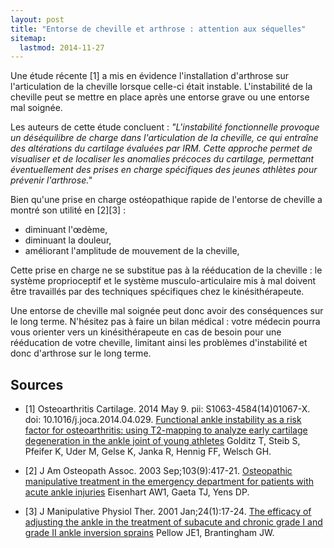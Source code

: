 ```yaml
---
layout: post
title: "Entorse de cheville et arthrose : attention aux séquelles"
sitemap:
  lastmod: 2014-11-27
---
```


Une étude récente [1] a mis en évidence l'installation d'arthrose sur l'articulation de la cheville lorsque celle-ci était instable.
L'instabilité de la cheville peut se mettre en place après une entorse grave ou une entorse mal soignée.

Les auteurs de cette étude concluent :
_"L'instabilité fonctionnelle provoque un déséquilibre de charge dans l'articulation de la cheville,
ce qui entraîne des altérations du cartilage évaluées par IRM.
Cette approche permet de visualiser et de localiser les anomalies précoces du cartilage,
permettant éventuellement des prises en charge spécifiques des jeunes athlètes pour prévenir l'arthrose."_

Bien qu'une prise en charge ostéopathique rapide de l'entorse de cheville a montré son utilité en [2][3] :

- diminuant l'œdème,
- diminuant la douleur,
- améliorant l'amplitude de mouvement de la cheville,

Cette prise en charge ne se substitue pas à la rééducation de la cheville :
le système proprioceptif et le système musculo-articulaire mis à mal doivent être travaillés par des techniques spécifiques chez le kinésithérapeute.

Une entorse de cheville mal soignée peut donc avoir des conséquences sur le long terme.
N'hésitez pas à faire un bilan médical : votre médecin pourra vous orienter vers un kinésithérapeute en cas de besoin
pour une rééducation de votre cheville, limitant ainsi les problèmes d'instabilité et donc d'arthrose sur le long terme.

## Sources

- [1] Osteoarthritis Cartilage.
  2014 May 9. pii: S1063-4584(14)01067-X. doi: 10.1016/j.joca.2014.04.029.
  [Functional ankle instability as a risk factor for osteoarthritis: using T2-mapping to analyze early cartilage degeneration in the ankle joint of young athletes](http://www.ncbi.nlm.nih.gov/pubmed/24814687)
  Golditz T, Steib S, Pfeifer K, Uder M, Gelse K, Janka R, Hennig FF, Welsch GH.

- [2] J Am Osteopath Assoc. 2003 Sep;103(9):417-21.
  [Osteopathic manipulative treatment in the emergency department for patients with acute ankle injuries](http://www.ncbi.nlm.nih.gov/pubmed/14527076)
  Eisenhart AW1, Gaeta TJ, Yens DP.

- [3] J Manipulative Physiol Ther. 2001 Jan;24(1):17-24.
  [The efficacy of adjusting the ankle in the treatment of subacute and chronic grade I and grade II ankle inversion sprains](http://www.ncbi.nlm.nih.gov/pubmed/11174691)
  Pellow JE1, Brantingham JW.
